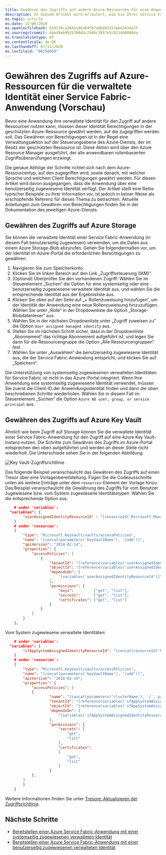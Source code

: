 ```yaml
---
title: Gewähren des Zugriffs auf andere Azure-Ressourcen für eine Anwendung
description: In diesem Artikel wird erläutert, wie Sie Ihrer Service Fabric-Anwendung, die verwaltete Identitäten nutzen kann, Zugriff auf andere Azure-Ressourcen gewähren, die die Azure Active Directory-basierte Authentifizierung unterstützen.
ms.topic: article
ms.date: 12/09/2019
ms.openlocfilehash: 638176ca2665146a64fb7a6bd83253eba3434a7f
ms.sourcegitcommit: dabd9eb9925308d3c2404c3957e5c921408089da
ms.translationtype: HT
ms.contentlocale: de-DE
ms.lasthandoff: 07/11/2020
ms.locfileid: "86258959"
---
```

# <a name="granting-a-service-fabric-applications-managed-identity-access-to-azure-resources-preview"></a>Gewähren des Zugriffs auf Azure-Ressourcen für die verwaltete Identität einer Service Fabric-Anwendung (Vorschau)

Bevor eine Anwendung ihre verwaltete Identität für den Zugriff auf andere Ressourcen nutzen kann, müssen dieser Identität Berechtigungen in der geschützten Azure-Ressource gewährt werden, auf die zugegriffen werden soll. Das Gewähren von Berechtigungen ist in der Regel eine Verwaltungsaktion auf der Steuerungsebene des Azure-Diensts, der im Besitz der geschützten Ressource ist. Diese Aktion wird über den Azure Resource Manager ausgeführt, der alle anwendbaren rollenbasierten Zugriffsüberprüfungen erzwingt.

Die genaue Abfolge der Schritte richtet sich nach dem Azure-Ressourcentyp, auf den zugegriffen wird, sowie danach, mit welcher Sprache und welchem Client Berechtigungen gewährt werden. Für diesen Artikel wird davon ausgegangen, dass die Anwendung über eine benutzerseitig zugewiesene Identität verfügt. Der Artikel stellt eine Reihe typischer Beispiele zu Ihrer Information vor, ist jedoch in keiner Weise als erschöpfende Referenz für dieses Thema zu betrachten. Aktuelle Anleitungen zum Gewähren von Berechtigungen finden Sie in der Dokumentation des jeweiligen Azure-Diensts.  

## <a name="granting-access-to-azure-storage"></a>Gewähren des Zugriffs auf Azure Storage
Sie können die verwaltete Identität einer Service Fabric-Anwendung (in diesem Fall benutzerseitig zugewiesen) verwenden, um die Daten aus einem Azure Storage-Blob abzurufen. Gehen Sie folgendermaßen vor, um der Identität im Azure-Portal die erforderlichen Berechtigungen zu gewähren:

1. Navigieren Sie zum Speicherkonto.
2. Klicken Sie im linken Bereich auf den Link „Zugriffssteuerung (IAM)“.
3. (Optional) Überprüfen Sie den vorhandenen Zugriff: Wählen Sie im Steuerelement „Suchen“ die Option für eine systemseitig oder eine benutzerseitig zugewiesene verwaltete Identität aus, und wählen Sie die entsprechende Identität aus der Ergebnisliste aus.
4. Klicken Sie oben auf der Seite auf „+ Rollenzuweisung hinzufügen“, um der Identität der Anwendung eine neue Rollenzuweisung hinzuzufügen.
Wählen Sie unter „Rolle“ in der Dropdownliste die Option „Storage-Blobdatenleser“ aus.
5. Wählen Sie in der nächsten Dropdownliste unter „Zugriff zuweisen zu“ die Option `User assigned managed identity` aus.
6. Stellen Sie im nächsten Schritt sicher, dass in der Dropdownliste „Abonnement“ das richtige Abonnement aufgeführt ist, und legen Sie dann für die Ressourcengruppe die Option „Alle Ressourcengruppen“ fest.
7. Wählen Sie unter „Auswählen“ die benutzerseitig zugewiesene Identität aus, die der Service Fabric-Anwendung entspricht, und klicken Sie auf „Speichern“.

Die Unterstützung von systemseitig zugewiesenen verwalteten Identitäten für Service Fabric ist nicht in das Azure-Portal integriert. Wenn Ihre Anwendung eine systemseitig zugewiesene Identität verwendet, müssen Sie zuerst die Client-ID der Anwendungsidentität finden und dann die oben beschriebenen Schritte wiederholen. Wählen Sie in diesem Fall im Steuerelement „Suchen“ die Option `Azure AD user, group, or service principal` aus.

## <a name="granting-access-to-azure-key-vault"></a>Gewähren des Zugriffs auf Azure Key Vault
Ähnlich wie beim Zugriff auf Storage können Sie die verwaltete Identität einer Service Fabric-Anwendung für den Zugriff auf eine Azure Key Vault-Instanz nutzen. Die Schritte zum Gewähren des Zugriffs im Azure-Portal entsprechen den oben aufgeführten und werden an dieser Stelle nicht wiederholt. Die Unterschiede sehen Sie in der folgenden Abbildung.

![Key Vault-Zugriffsrichtlinie](../key-vault/media/vs-secure-secret-appsettings/add-keyvault-access-policy.png)

Das folgende Beispiel veranschaulicht das Gewähren des Zugriffs auf einen Tresor über eine Vorlagenbereitstellung. Fügen Sie die Codeausschnitte unten als weitere Einträge unter dem `resources`-Element der Vorlage hinzu. Das Beispiel veranschaulicht die Gewährung des Zugriffs für vom Benutzer zugewiesene bzw. vom System zugewiesene Identitätstypen. Wählen Sie die entsprechende Option aus.

```json
    # under 'variables':
  "variables": {
        "userAssignedIdentityResourceId" : "[resourceId('Microsoft.ManagedIdentity/userAssignedIdentities/', parameters('userAssignedIdentityName'))]",
    }
    # under 'resources':
    {
        "type": "Microsoft.KeyVault/vaults/accessPolicies",
        "name": "[concat(parameters('keyVaultName'), '/add')]",
        "apiVersion": "2018-02-14",
        "properties": {
            "accessPolicies": [
                {
                    "tenantId": "[reference(variables('userAssignedIdentityResourceId'), '2018-11-30').tenantId]",
                    "objectId": "[reference(variables('userAssignedIdentityResourceId'), '2018-11-30').principalId]",
                    "dependsOn": [
                        "[variables('userAssignedIdentityResourceId')]"
                    ],
                    "permissions": {
                        "keys":         ["get", "list"],
                        "secrets":      ["get", "list"],
                        "certificates": ["get", "list"]
                    }
                }
            ]
        }
    },
```
Vom System zugewiesene verwaltete Identitäten:
```json
    # under 'variables':
  "variables": {
        "sfAppSystemAssignedIdentityResourceId": "[concat(resourceId('Microsoft.ServiceFabric/clusters/applications/', parameters('clusterName'), parameters('applicationName')), '/providers/Microsoft.ManagedIdentity/Identities/default')]"
    }
    # under 'resources':
    {
        "type": "Microsoft.KeyVault/vaults/accessPolicies",
        "name": "[concat(parameters('keyVaultName'), '/add')]",
        "apiVersion": "2018-02-14",
        "properties": {
            "accessPolicies": [
            {
                    "name": "[concat(parameters('clusterName'), '/', parameters('applicationName'))]",
                    "tenantId": "[reference(variables('sfAppSystemAssignedIdentityResourceId'), '2018-11-30').tenantId]",
                    "objectId": "[reference(variables('sfAppSystemAssignedIdentityResourceId'), '2018-11-30').principalId]",
                    "dependsOn": [
                        "[variables('sfAppSystemAssignedIdentityResourceId')]"
                    ],
                    "permissions": {
                        "secrets": [
                            "get",
                            "list"
                        ],
                        "certificates": 
                        [
                            "get", 
                            "list"
                        ]
                    }
            },
        ]
        }
    }
```

Weitere Informationen finden Sie unter [Tresore: Aktualisieren der Zugriffsrichtlinie](/rest/api/keyvault/vaults/updateaccesspolicy).

## <a name="next-steps"></a>Nächste Schritte
* [Bereitstellen einer Azure Service Fabric-Anwendung mit einer systemseitig zugewiesenen verwalteten Identität](./how-to-deploy-service-fabric-application-system-assigned-managed-identity.md)
* [Bereitstellen einer Azure Service Fabric-Anwendung mit einer benutzerseitig zugewiesenen verwalteten Identität](./how-to-deploy-service-fabric-application-user-assigned-managed-identity.md)
